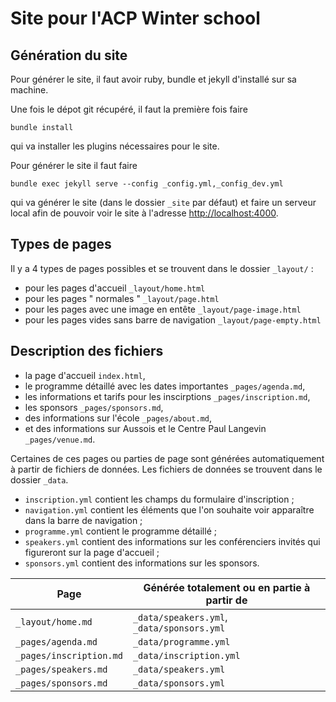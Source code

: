 # Site pour l'ACP Winter school

## Génération du site

Pour générer le site, il faut avoir ruby, bundle et jekyll d'installé sur sa machine.

Une fois le dépot git récupéré, il faut la première fois faire
```
bundle install
```

qui va installer les plugins nécessaires pour le site.

Pour générer le site il faut faire
```
bundle exec jekyll serve --config _config.yml,_config_dev.yml
```

qui va générer le site (dans le dossier `_site` par défaut) et faire un serveur local afin de pouvoir voir le site à l'adresse [http://localhost:4000](http://localhost:4000).

## Types de pages

Il y a 4 types de pages possibles et se trouvent dans le dossier `_layout/` :

- pour les pages d'accueil `_layout/home.html`
- pour les pages " normales " `_layout/page.html`
- pour les pages avec une image en entête `_layout/page-image.html`
- pour les pages vides sans barre de navigation `_layout/page-empty.html`

## Description des fichiers

- la page d'accueil `index.html`,
- le programme détaillé avec les dates importantes `_pages/agenda.md`,
- les informations et tarifs pour les inscirptions `_pages/inscription.md`,
- les sponsors `_pages/sponsors.md`,
- des informations sur l'école `_pages/about.md`,
- et des informations sur Aussois et le Centre Paul Langevin `_pages/venue.md`.

Certaines de ces pages ou parties de page sont générées automatiquement à partir de fichiers de données.
Les fichiers de données se trouvent dans le dossier `_data`.

- `inscription.yml` contient les champs du formulaire d'inscription ;
- `navigation.yml` contient les éléments que l'on souhaite voir apparaître dans la barre de navigation ;
- `programme.yml` contient le programme détaillé ;
- `speakers.yml` contient des informations sur les conférenciers invités qui figureront sur la page d'accueil ;
- `sponsors.yml` contient des informations sur les sponsors.

| Page                    | Générée totalement ou en partie à partir de |
|-------------------------|---------------------------------------------|
| `_layout/home.md`       | `_data/speakers.yml`, `_data/sponsors.yml`  |
| `_pages/agenda.md`      | `_data/programme.yml`                       |
| `_pages/inscription.md` | `_data/inscription.yml`                     |
| `_pages/speakers.md`    | `_data/speakers.yml`                        |
| `_pages/sponsors.md`    | `_data/sponsors.yml`                        |
